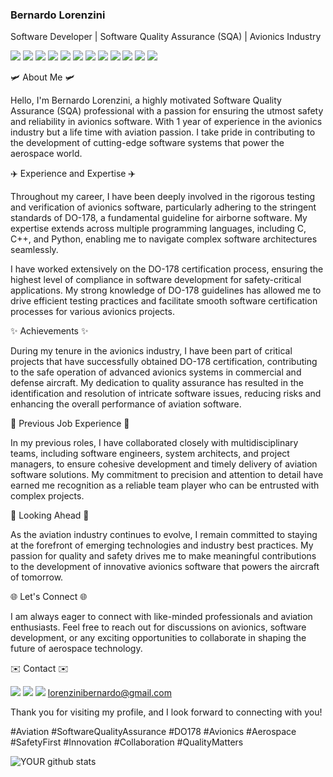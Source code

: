 
### Bernardo Lorenzini

Software Developer | Software Quality Assurance (SQA) | Avionics Industry

[<img src="https://img.shields.io/badge/Python-FFD43B?style=for-the-badge&logo=python&logoColor=blue">](https://github.com/bernardolorenzini/Python_Projects) [<img src="https://img.shields.io/badge/C-00599C?style=for-the-badge&logo=c&logoColor=white">](https://github.com/bernardolorenzini/jogoBillyChloe) [<img src="https://img.shields.io/badge/C%2B%2B-00599C?style=for-the-badge&logo=c%2B%2B&logoColor=white">](https://github.com/bernardolorenzini/inheritanceInCPP) [<img src="https://img.shields.io/badge/MySQL-005C84?style=for-the-badge&logo=mysql&logoColor=white">](https://github.com/bernardolorenzini/Python_Projects) [<img src="https://img.shields.io/badge/gimp-5C5543?style=for-the-badge&logo=gimp&logoColor=white">]((https://github.com/bernardolorenzini/AvionicsDisplay)) [<img src="https://img.shields.io/badge/Flask-000000?style=for-the-badge&logo=flask&logoColor=white">]((https://github.com/bernardolorenzini/Python_Projects)) [<img src="https://img.shields.io/badge/OpenCV-27338e?style=for-the-badge&logo=OpenCV&logoColor=white">](https://github.com/bernardolorenzini/AvionicsDisplay) [<img src="https://img.shields.io/badge/OpenGL-FFFFFF?style=for-the-badge&logo=opengl">](https://github.com/bernardolorenzini/AvionicsDisplay) 
[<img src="https://img.shields.io/badge/Selenium-43B02A?style=for-the-badge&logo=Selenium&logoColor=white">](https://github.com/bernardolorenzini/Python_Projects/blob/main/QA_for_Portifolyo.py) [<img src="https://img.shields.io/badge/HTML5-E34F26?style=for-the-badge&logo=html5&logoColor=white">](https://github.com/bernardolorenzini/cvd-estagio-investimentos-Bernardo-Lorenzini) [<img src="https://img.shields.io/badge/CSS3-1572B6?style=for-the-badge&logo=css3&logoColor=white">](https://github.com/bernardolorenzini/cvd-estagio-investimentos-Bernardo-Lorenzini) [<img src="https://img.shields.io/badge/CMake-064F8C?style=for-the-badge&logo=cmake&logoColor=white">](https://github.com/bernardolorenzini/inheritanceInCPP)

    

🛩️ About Me 🛩️

Hello, I'm Bernardo Lorenzini, a highly motivated Software Quality Assurance (SQA) professional with a passion for ensuring the utmost safety and reliability in avionics software. With 1 year of experience in the avionics industry but a life time with aviation passion. I take pride in contributing to the development of cutting-edge software systems that power the aerospace world.

✈️ Experience and Expertise ✈️

Throughout my career, I have been deeply involved in the rigorous testing and verification of avionics software, particularly adhering to the stringent standards of DO-178, a fundamental guideline for airborne software. My expertise extends across multiple programming languages, including C, C++, and Python, enabling me to navigate complex software architectures seamlessly.

I have worked extensively on the DO-178 certification process, ensuring the highest level of compliance in software development for safety-critical applications. My strong knowledge of DO-178 guidelines has allowed me to drive efficient testing practices and facilitate smooth software certification processes for various avionics projects.

✨ Achievements ✨

During my tenure in the avionics industry, I have been part of critical projects that have successfully obtained DO-178 certification, contributing to the safe operation of advanced avionics systems in commercial and defense aircraft. My dedication to quality assurance has resulted in the identification and resolution of intricate software issues, reducing risks and enhancing the overall performance of aviation software.

💼 Previous Job Experience 💼

In my previous roles, I have collaborated closely with multidisciplinary teams, including software engineers, system architects, and project managers, to ensure cohesive development and timely delivery of aviation software solutions. My commitment to precision and attention to detail have earned me recognition as a reliable team player who can be entrusted with complex projects.

🚀 Looking Ahead 🚀

As the aviation industry continues to evolve, I remain committed to staying at the forefront of emerging technologies and industry best practices. My passion for quality and safety drives me to make meaningful contributions to the development of innovative avionics software that powers the aircraft of tomorrow.

🌐 Let's Connect 🌐

I am always eager to connect with like-minded professionals and aviation enthusiasts. Feel free to reach out for discussions on avionics, software development, or any exciting opportunities to collaborate in shaping the future of aerospace technology.


✉️ Contact ✉️

[<img src="https://img.shields.io/badge/linkedin-%230077B5.svg?&style=for-the-badge&logo=linkedin&logoColor=white">](https://www.linkedin.com/in/bernardolorenzini/)
[<img src = "https://img.shields.io/badge/instagram-%23E4405F.svg?&style=for-the-badge&logo=instagram&logoColor=white">](https://www.instagram.com/bernlore/) [<img src="https://img.shields.io/badge/Gmail-D14836?style=for-the-badge&logo=gmail&logoColor=white">](lorenzinibernardo@gmail.com) lorenzinibernardo@gmail.com


Thank you for visiting my profile, and I look forward to connecting with you!

#Aviation #SoftwareQualityAssurance #DO178 #Avionics #Aerospace #SafetyFirst #Innovation #Collaboration #QualityMatters

![YOUR github stats](https://github-readme-stats.vercel.app/api?username=bernardolorenzini)


